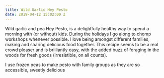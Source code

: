 ```yaml
---
title: Wild Garlic Hey Pesto
date: 2019-04-12 15:02:00 Z
---
```


Wild garlic and pea Hey Pesto, is a delightfully healthy way to spend a morning with (or without) kids.  During the holidays I go along to chomp workshops whenever possible.  I love being amongst different families, making and sharing delicious food together.  This recipe seems to be a real crowd pleaser and is brilliantly easy, with the added buzz of foraging in the woods for fresh goods (irresistible, on all counts).

I use frozen peas to make pesto with family groups as they are so accessible, sweetly delicious 